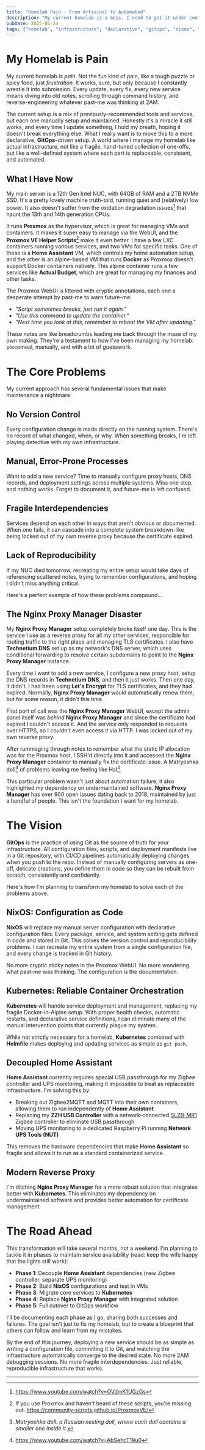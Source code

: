 ```yaml
---
title: "Homelab Pain - From Artisinal to Automated"
description: "My current homelab is a mess. I need to get it under control."
pubDate: 2025-06-24
tags: ["homelab", "infrastructure", "declarative", "gitops", "nixos", "kubernetes"]
---
```


# My Homelab is Pain

My current homelab is *pain.* Not the fun kind of pain, like a tough puzzle or spicy food, just *frustration.* It works, sure, but only because I constantly wrestle it into submission. Every update, every fix, every new service means diving into old notes, scrolling through command history, and reverse-engineering whatever past-me was thinking at 2AM.

The current setup is a mix of previously-recommended tools and services, but each one manually setup and maintained. Honestly it's a miracle it still works, and every time I update something, I hold my breath, hoping it doesn't break everything else. What I really want is to move this to a more declarative, **GitOps**-driven setup. A world where I manage my homelab like actual infrastructure, not like a fragile, hand-tuned collection of one-offs, but like a well-defined system where each part is replaceable, consistent, and automated.

## What I Have Now

My main server is a 12th Gen Intel NUC, with 64GB of RAM and a 2TB NVMe SSD. It's a pretty lovely machine truth-told, running quiet and (relatively) low power. It also doesn't suffer from the oxidation degradation issues[^1] that haunt the 13th and 14th generation CPUs.

It runs **Proxmox** as the hypervisor, which is great for managing VMs and containers. It makes it super easy to manage via the WebUI, and the **Proxmox VE Helper Scripts**[^2] make it even better. I have a few LXC containers running various services, and two VMs for specific tasks. One of these is a **Home Assistant** VM, which controls my home automation setup, and the other is an alpine-based VM that runs **Docker** as Proxmox doesn't support Docker containers natively. This alpine container runs a few services like **Actual Budget**, which are great for managing my finances and other tasks.

The Proxmox WebUI is littered with cryptic annotations, each one a desperate attempt by past-me to warn future-me:

- *"Script sometimes breaks, just run it again."*  
- *"Use this command to update the container."*  
- *"Next time you look at this, remember to reboot the VM after updating."*  

These notes are like breadcrumbs leading me back through the maze of my own making. They're a testament to how I've been managing my homelab: piecemeal, manually, and with a lot of guesswork.

# The Core Problems

My current approach has several fundamental issues that make maintenance a nightmare:

## No Version Control
Every configuration change is made directly on the running system. There's no record of what changed, when, or why. When something breaks, I'm left playing detective with my own infrastructure.

## Manual, Error-Prone Processes
Want to add a new service? Time to manually configure proxy hosts, DNS records, and deployment settings across multiple systems. Miss one step, and nothing works. Forget to document it, and future-me is left confused.

## Fragile Interdependencies
Services depend on each other in ways that aren't obvious or documented. When one fails, it can cascade into a complete system breakdown-like being locked out of my own reverse proxy because the certificate expired.

## Lack of Reproducibility
If my NUC died tomorrow, recreating my entire setup would take days of referencing scattered notes, trying to remember configurations, and hoping I didn't miss anything critical.

Here's a perfect example of how these problems compound...

## The **Nginx Proxy Manager** Disaster

My **Nginx Proxy Manager** setup completely broke itself one day. This is the service I use as a reverse proxy for all my other services, responsible for routing traffic to the right place and managing TLS certificates. I also have **Technetium DNS** set up as my network's DNS server, which uses conditional forwarding to resolve certain subdomains to point to the **Nginx Proxy Manager** instance.

Every time I want to add a new service, I configure a new proxy host, setup the DNS records in **Technetium DNS**, and then it just works. Then one day, it didn't. I had been using **Let's Encrypt** for TLS certificates, and they had expired. Normally, **Nginx Proxy Manager** would automatically renew them, but for some reason, it didn't this time.

First port of call was the **Nginx Proxy Manager** WebUI, except the admin panel itself was *behind* **Nginx Proxy Manager** and since the certificate had expired I couldn't access it. And the service only responded to requests over HTTPS, so I couldn't even access it via HTTP. I was locked out of my own reverse proxy.

After rummaging through notes to remember what the static IP allocation was for the Proxmox host, I SSH'd directly into it and accessed the **Nginx Proxy Manager** container to manually fix the certificate issue. A Matryoshka doll[^3] of problems leaving me feeling like Hal[^4].

This particular problem wasn't just about automation failure; it also highlighted my dependency on undermaintained software. **Nginx Proxy Manager** has over 900 open issues dating back to 2018, maintained by just a handful of people. This isn't the foundation I want for my homelab.

# The Vision

**GitOps** is the practice of using Git as the source of truth for your infrastructure. All configuration files, scripts, and deployment manifests live in a Git repository, with CI/CD pipelines automatically deploying changes when you push to the repo. Instead of manually configuring servers as one-off, delicate creations, you define them in code so they can be rebuilt from scratch, consistently and confidently.

Here's how I'm planning to transform my homelab to solve each of the problems above:

## **NixOS**: Configuration as Code
**NixOS** will replace my manual server configuration with declarative configuration files. Every package, service, and system setting gets defined in code and stored in Git. This solves the version control and reproducibility problems. I can recreate my entire system from a single configuration file, and every change is tracked in Git history.

No more cryptic sticky notes in the Proxmox WebUI. No more wondering what past-me was thinking. The configuration *is* the documentation.

## **Kubernetes**: Reliable Container Orchestration
**Kubernetes** will handle service deployment and management, replacing my fragile Docker-in-Alpine setup. With proper health checks, automatic restarts, and declarative service definitions, I can eliminate many of the manual intervention points that currently plague my system.

While not strictly necessary for a homelab, **Kubernetes** combined with **Helmfile** makes deploying and updating services as simple as `git push`.

## **Decoupled Home Assistant**
**Home Assistant** currently requires special USB passthrough for my Zigbee controller and UPS monitoring, making it impossible to treat as replaceable infrastructure. I'm solving this by:

- Breaking out Zigbee2MQTT and MQTT into their own containers, allowing them to run independently of **Home Assistant**
- Replacing my **ZZH USB Controller** with a network-connected [SLZB-MR1](https://smlight.tech/product/slzb-mr1/) Zigbee controller to eliminate USB passthrough
- Moving UPS monitoring to a dedicated Raspberry Pi running **Network UPS Tools (NUT)**

This removes the hardware dependencies that make **Home Assistant** so fragile and allows it to run as a standard containerized service.

## **Modern Reverse Proxy**
I'm ditching **Nginx Proxy Manager** for a more robust solution that integrates better with **Kubernetes**. This eliminates my dependency on undermaintained software and provides better automation for certificate management.

# The Road Ahead

This transformation will take several months, not a weekend. I'm planning to tackle it in phases to maintain service availability (read: keep the wife happy that the lights still work):

- **Phase 1**: Decouple **Home Assistant** dependencies (new Zigbee controller, separate UPS monitoring)
- **Phase 2**: Build **NixOS** configurations and test in VMs
- **Phase 3**: Migrate core services to **Kubernetes** 
- **Phase 4**: Replace **Nginx Proxy Manager** with integrated solution
- **Phase 5**: Full cutover to GitOps workflow

I'll be documenting each phase as I go, sharing both successes and failures. The goal isn't just to fix my homelab, but to create a blueprint that others can follow and learn from my mistakes.

By the end of this journey, deploying a new service should be as simple as writing a configuration file, committing it to Git, and watching the infrastructure automatically converge to the desired state. No more 2AM debugging sessions. No more fragile interdependencies. Just reliable, reproducible infrastructure that works.

---

[^1]: https://www.youtube.com/watch?v=OVdmK1UGzGs
[^2]: If you use Proxmox and haven't heard of these scripts, you're missing out. https://community-scripts.github.io/ProxmoxVE/
[^3]: *Matryoshka doll: a Russian nesting doll, where each doll contains a smaller one inside it.*
[^4]: https://www.youtube.com/watch?v=AbSehcT19u0